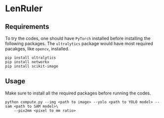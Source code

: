 # LenRuler

## Requirements
To try the codes, one should have `PyTorch` installed before installing the following packages.
The `ultralytics` package would have most required pacakges, like `opencv`, installed.
```
pip install ultralytics
pip install networkx
pip install scikit-image
```

## Usage
Make sure to install all the required packages before running the codes.
```
python compute.py --img <path to image> --yolo <path to YOLO model> --sam <path to SAM model>\
    --pix2mm <pixel to mm ratio>
```
